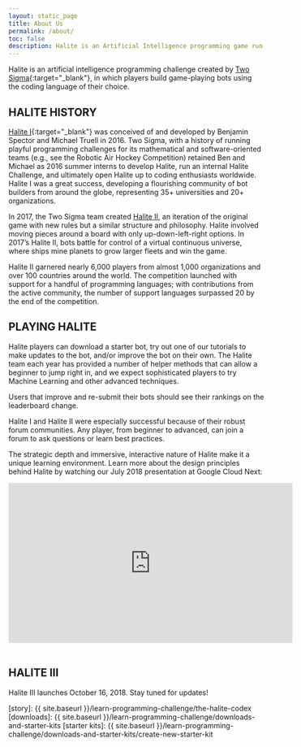 ```yaml
---
layout: static_page
title: About Us
permalink: /about/
toc: false
description: Halite is an Artificial Intelligence programming game run by Two Sigma in which players build smart bots that battle on a virtual two-dimensional board.
---
```



<div class="doc-section" markdown="1">

Halite is an artificial intelligence programming challenge created by [Two Sigma](https://www.twosigma.com){:target="_blank"}, in which players build game-playing bots using the coding language of their choice.


## HALITE HISTORY
[Halite I](https://2016.halite.io){:target="_blank"} was conceived of and developed by Benjamin Spector and Michael Truell in 2016. Two Sigma, with a history of running playful programming challenges for its mathematical and software-oriented teams (e.g., see the Robotic Air Hockey Competition) retained Ben and Michael as 2016 summer interns to develop Halite, run an internal Halite Challenge, and ultimately open Halite up to coding enthusiasts worldwide. Halite I was a great success, developing a flourishing community of bot builders from around the globe, representing 35+ universities and 20+ organizations.

In 2017, the Two Sigma team created [Halite II](https://2017.halite.io), an iteration of the original game with new rules but a similar structure and philosophy. Halite involved moving pieces around a board with only up-down-left-right options. In 2017’s Halite II, bots battle for control of a virtual continuous universe, where ships mine planets to grow larger fleets and win the game.

Halite II garnered nearly 6,000 players from almost 1,000 organizations and over 100 countries around the world. The competition launched with support for a handful of programming languages; with contributions from the active community, the number of support languages surpassed 20 by the end of the competition.


## PLAYING HALITE

Halite players can download a starter bot, try out one of our tutorials to make updates to the bot, and/or improve the bot on their own. The Halite team each year has provided a number of helper methods that can allow a beginner to jump right in, and we expect sophisticated players to try Machine Learning and other advanced techniques.

Users that improve and re-submit their bots should see their rankings on the leaderboard change.

Halite I and Halite II were especially successful because of their robust forum communities. Any player, from beginner to advanced, can join a forum to ask questions or learn best practices.

The strategic depth and immersive, interactive nature of Halite make it a unique learning environment. Learn more about the design principles behind Halite by watching our July 2018 presentation at Google Cloud Next:
<br>
<iframe width="560" height="315" style="display:block;text-align:center"  src="https://www.youtube.com/embed/4c9O6it0t60" frameborder="0" allow="autoplay; encrypted-media" allowfullscreen></iframe>
<br>


## HALITE III

Halite III launches October 16, 2018. Stay tuned for updates!


</div>


[story]: {{ site.baseurl }}/learn-programming-challenge/the-halite-codex
[downloads]: {{ site.baseurl }}/learn-programming-challenge/downloads-and-starter-kits
[starter kits]: {{ site.baseurl }}/learn-programming-challenge/downloads-and-starter-kits/create-new-starter-kit

